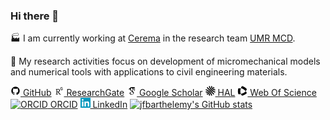 ### Hi there 👋

🏭 I am currently working at [Cerema](https://www.cerema.fr/en) in the research team [UMR MCD](https://mcd.univ-gustave-eiffel.fr/).

🔬 My research activities focus on development of micromechanical models and numerical tools with applications to civil engineering materials.

[![GitHub](img/github.png) GitHub](https://github.com/jfbarthelemy) 
[![ResearchGate](img/researchgate.png) ResearchGate](https://www.researchgate.net/profile/Jean-Francois_Barthelemy) 
[![Google Scholar](img/google-scholar.png) Google Scholar](https://scholar.google.com/citations?user=RVjtCiAAAAAJ&hl=en) 
[![HAL](img/hal.png) HAL](https://hal.archives-ouvertes.fr/search/index/?q=%2A&authIdHal_s=jfbarthelemy) 
[![Web Of Science](img/clarivate.png) Web Of Science](https://www.webofscience.com/wos/author/record/449919) 
[![ORCID](https://orcid.org/sites/default/files/images/orcid_16x16.png) ORCID](https://orcid.org/0000-0002-1968-8939) 
[![LinkedIn](img/linkedin.png) LinkedIn](https://www.linkedin.com/in/jean-fran%C3%A7ois-barth%C3%A9l%C3%A9my-75b3122/) 
[![jfbarthelemy's GitHub stats](https://github-readme-stats.vercel.app/api?username=jfbarthelemy)](https://github.com/anuraghazra/github-readme-stats) 

<!--
**jfbarthelemy/jfbarthelemy** is a ✨ _special_ ✨ repository because its `README.md` (this file) appears on your GitHub profile.

Here are some ideas to get you started:

- 🔭 I’m currently working on ...
- 🌱 I’m currently learning ...
- 👯 I’m looking to collaborate on ...
- 🤔 I’m looking for help with ...
- 💬 Ask me about ...
- 📫 How to reach me: ...
- 😄 Pronouns: ...
- ⚡ Fun fact: ...
-->

